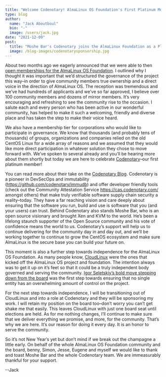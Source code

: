 ```yaml
---
title: "Welcome Codenotary! AlmaLinux OS Foundation's First Platinum Member"
type: blog
author:
  name: "Jack Aboutboul"
  bio: "-"
  image: /users/jack.jpg
date: "2021-12-09"
post:
  title: "Moshe Bar's Codenotary joins the AlmaLinux Foundation as a Platinum Member"
  image: /blog-images/codenotarysponsorship.jpg
---
```


About two months ago we eagerly announced that we were able to then [open memberships for the AlmaLinux OS Foundation](/blog/what-almalinux-foundation-membership-means-for-you/). I outlined why I thought it was important that we’d structured the governance of the project this way–in order to give community members true ownership and a direct voice in the direction of AlmaLinux OS. The reception was tremendous and we’ve had hundreds of applicants and we’ve so far approved, I believe over 100 community members and dozens of mirror members. It’s very encouraging and refreshing to see the community rise to the occasion. I salute each and every person who has been active in our wonderful community, has helped to make it such a welcoming, friendly and diverse place and has taken the step to make their voice heard.

We also have a membership tier for corporations who would like to participate in governance. We know that thousands (and probably tens of thousands) of groups, organizations and companies relied on the old CentOS Linux for a wide array of reasons and we assumed that they would like more direct participation in whatever solution they chose to move forward with. We’ve spoken to several already and you’ll be hearing more about them shortly but today we are here to celebrate [Codenotary](https://codenotary.com/)–our first platinum member!

You can read more about their take on the [Codenotary Blog](https://codenotary.com/blog/codenotary-joins-almalinux-foundation). Codenotary is a pioneer in DevSecOps and immutability (https://github.com/codenotary/immudb) and offer developer friendly tools (check out the Community Attestation Service https://cas.codenotary.com/ amongst others) that make truly verifiable software supply chain security a reality–today. They have a far reaching vision and care deeply about ensuring that the software you run, build and use is software that you (and your users) can trust. Behind Codenotary also stands Moshe Bar, who is an open source visionary and brought Xen and KVM to the world. He’s been a lifelong staunch supporter of the Open Source community and his vote of confidence means the world to us. Codenotary’s support will help us to continue delivering for the community day in and day out, and we’ll be working together to continue to grow the CentOS ecosystem and make sure AlmaLinux is the secure base you can build your future on.

This moment is also a further step towards independence for the AlmaLinux OS Foundation. As many people know, [CloudLinux](https://cloudlinux.org/) were the ones that kicked off the AlmaLinux OS project and foundation. The intention always was to get it up on it’s feet so that it could be a truly independent body governed and serving the community. [Igor Seletskiy’s bold move stepping down from the board](https://blog.cloudlinux.com/why-i-have-decided-to-step-down-from-the-almalinux-os-foundation-board) was the first step towards ensuring that no single entity has an overwhelming amount of control on the project.

For the next step towards independence, I will be transitioning out of CloudLinux and into a role at Codenotary and they will be sponsoring my work. I will retain my position on the board too–don’t worry you can’t get shake me that easily. This leaves CloudLinux with just one board seat until elections are held. As for me nothing changes, I’ll continue to make sure that we deliver everything we promise, and more, for the community. That’s why we are here. It’s our reason for doing it every day. It is an honor to serve the community.

So it’s not New Year’s yet but don’t mind if we break out the champagne a little early. On behalf of the whole AlmaLinux OS Foundation community and the board, benny, Simon, Jesse, Eugene and myself we would like to thank and toast Moshe Bar and the whole Codenotary team. We are immeasurably thankful for your support.

--Jack
